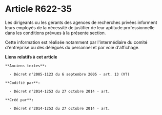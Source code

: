 # Article R622-35

Les dirigeants ou les gérants des agences de recherches privées informent leurs employés de la nécessité de justifier de leur
aptitude professionnelle dans les conditions prévues à la présente section.

Cette information est réalisée notamment par l'intermédiaire du comité d'entreprise ou des délégués du personnel et par voie
d'affichage.

**Liens relatifs à cet article**

	**Anciens textes**:

	  - Décret n°2005-1123 du 6 septembre 2005 - art. 13 (VT)

	**Codifié par**:

	  - Décret n°2014-1253 du 27 octobre 2014 - art.

	**Créé par**:

	  - Décret n°2014-1253 du 27 octobre 2014 - art.
